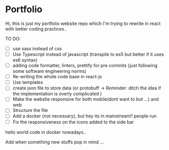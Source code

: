 # Portfolio

Hi, this is just my portfolio website repo which I'm trying to rewrite in react with better coding practices..

TO DO:

-   [ ] use sass instead of css
-   [ ] Use Typescript instead of javascript (transpile to es5 but better if it uses es6 syntax)
-   [ ] adding code formatter, linters, prettify for pre commits (just following some software engineering norms)
-   [ ] Re-writing the whole code base in react-js
-   [ ] Use templates
-   [ ] create json file to store data (or protobuff -> Reminder: ditch the idea if the implementation is overly complicated )
-   [ ] Make the webstie responsive for both mobile(dont want to but ...) and web
-   [ ] Structure the file
-   [ ] Add a docker (not necessary), but hey its in mainstream!! people run
-   [ ] Fix the responsiveness on the icons added to the side bar

hello world code in docker nowadays..

Add when something new stuffs pop in mind ...
